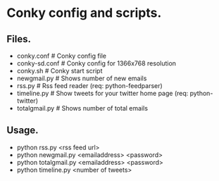 Conky config and scripts.
==============

Files.
--------------
- conky.conf      # Conky config file
- conky-sd.conf   # Conky config for 1366x768 resolution
- conky.sh        # Conky start script
- newgmail.py     # Shows number of new emails
- rss.py          # Rss feed reader (req: python-feedparser)
- timeline.py     # Show tweets for your twitter home page (req: python-twitter)
- totalgmail.py   # Shows number of total emails

Usage.
--------------
- python rss.py \<rss feed url\>
- python newgmail.py \<emailaddress\> \<password\>
- python totalgmail.py \<emailaddress\> \<password\>
- python timeline.py \<number of tweets\>
